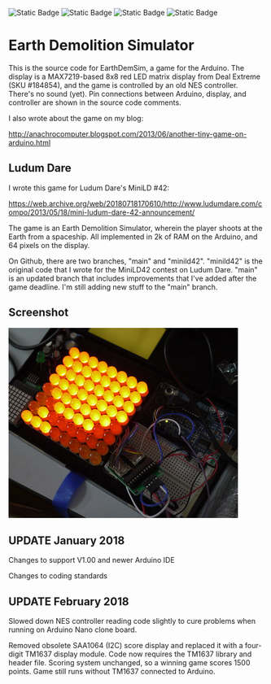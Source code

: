 ![Static Badge](https://img.shields.io/badge/MCU-ATmega328-green "MCU:ATmega328")
![Static Badge](https://img.shields.io/badge/BOARD-Arduino-green "BOARD:Arduino")
![Static Badge](https://img.shields.io/badge/DISPLAY-MAX7219-green "DISPLAY:MAX7219")
![Static Badge](https://img.shields.io/badge/MiniLD-42-green "MiniLD:42")

# Earth Demolition Simulator #

This is the source code for EarthDemSim, a game for the Arduino.
The display is a MAX7219-based 8x8 red LED matrix display from
Deal Extreme (SKU #184854),
and the game is controlled by an old NES controller.
There's no sound (yet).
Pin connections between Arduino,
display, and controller are shown in the source code comments.

I also wrote about the game on my blog:

http://anachrocomputer.blogspot.com/2013/06/another-tiny-game-on-arduino.html

## Ludum Dare ##

I wrote this game for Ludum Dare's MiniLD #42: 

https://web.archive.org/web/20180718170610/http://www.ludumdare.com/compo/2013/05/18/mini-ludum-dare-42-announcement/

The game is an Earth Demolition Simulator,
wherein the player shoots at the Earth from a spaceship.
All implemented in 2k of RAM on the Arduino,
and 64 pixels on the display.

On Github, there are two branches, "main" and "minild42".
"minild42" is the original code that I wrote for the MiniLD42
contest on Ludum Dare.
"main" is an updated branch that includes improvements that
I've added after the game deadline.
I'm still adding new stuff to the "main" branch.

## Screenshot ##

![Earth Demolition Simulator](game1.jpg "Earth Demolition Simulator")

## UPDATE January 2018 ##

Changes to support V1.00 and newer Arduino IDE

Changes to coding standards

## UPDATE February 2018 ##

Slowed down NES controller reading code slightly to cure problems when
running on Arduino Nano clone board.

Removed obsolete SAA1064 (I2C) score display and replaced it with a
four-digit TM1637 display module.
Code now requires the TM1637 library and header file.
Scoring system unchanged,
so a winning game scores 1500 points.
Game still runs without TM1637 connected to Arduino.

